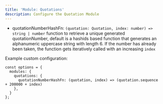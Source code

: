 ```yaml
---
title: 'Module: Quotations'
description: Configure the Quotation Module
---
```


- quotationNumberHashFn: `(quotation: Quotation, index: number) => string | number` function to retrieve a unique generated quotationNumber, default is a hashids based function that generates an alphanumeric uppercase string with length 6. If the number has already been taken, the function gets iteratively called with an increasing `index`

Example custom configuration:

```
const options = {
  modules: {
    quotations: {
      quotationNumberHashFn: (quotation, index) => (quotation.sequence + 200000 + index)
    },
  }
};
```
